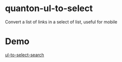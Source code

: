 # quanton-ul-to-select
Convert a list of links in a select of list, useful for mobile
# Demo
[ul-to-select-search](http://www.ciaomondo.it/blog/convertire-ul-in-select-con-search.php)
